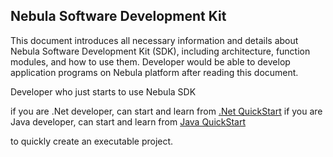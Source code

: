 Nebula Software Development Kit
----------------

This document introduces all necessary information and details about Nebula Software Development Kit (SDK), including architecture, function modules, and how to use them. Developer would be able to develop application programs on Nebula platform after reading this document.

Developer who just starts to use Nebula SDK

if you are .Net developer, can start and learn from [.Net QuickStart](#dotnet/QuickStart) 
if you are Java developer, can start and learn from [Java QuickStart](#java/QuickStart) 

to quickly create an executable project.


